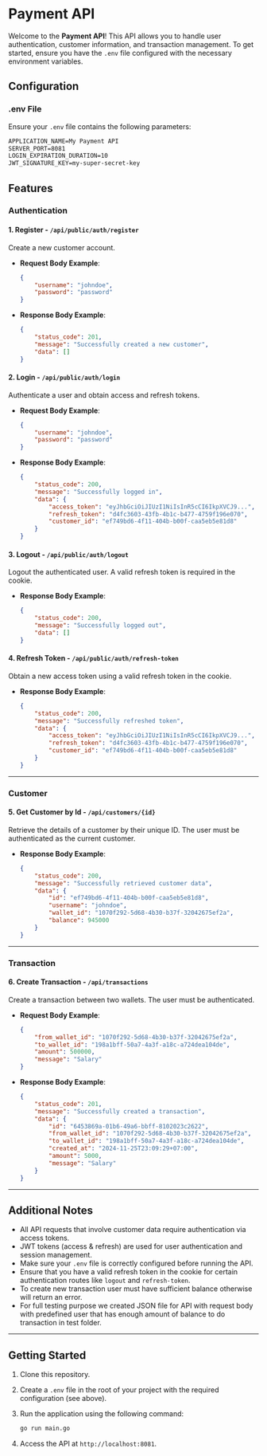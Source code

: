 # Payment API

Welcome to the **Payment API**! This API allows you to handle user authentication, customer information, and transaction management. To get started, ensure you have the `.env` file configured with the necessary environment variables.

## Configuration

### .env File

Ensure your `.env` file contains the following parameters:

```txt
APPLICATION_NAME=My Payment API
SERVER_PORT=8081
LOGIN_EXPIRATION_DURATION=10
JWT_SIGNATURE_KEY=my-super-secret-key
```

## Features

### Authentication

#### 1. **Register** - `/api/public/auth/register`

Create a new customer account.

- **Request Body Example**:

    ```json
    {
        "username": "johndoe",
        "password": "password"
    }
    ```

- **Response Body Example**:

    ```json
    {
        "status_code": 201,
        "message": "Successfully created a new customer",
        "data": []
    }
    ```

#### 2. **Login** - `/api/public/auth/login`

Authenticate a user and obtain access and refresh tokens.

- **Request Body Example**:

    ```json
    {
        "username": "johndoe",
        "password": "password"
    }
    ```

- **Response Body Example**:

    ```json
    {
        "status_code": 200,
        "message": "Successfully logged in",
        "data": {
            "access_token": "eyJhbGciOiJIUzI1NiIsInR5cCI6IkpXVCJ9...",
            "refresh_token": "d4fc3603-43fb-4b1c-b477-4759f196e070",
            "customer_id": "ef749bd6-4f11-404b-b00f-caa5eb5e81d8"
        }
    }
    ```

#### 3. **Logout** - `/api/public/auth/logout`

Logout the authenticated user. A valid refresh token is required in the cookie.

- **Response Body Example**:

    ```json
    {
        "status_code": 200,
        "message": "Successfully logged out",
        "data": []
    }
    ```

#### 4. **Refresh Token** - `/api/public/auth/refresh-token`

Obtain a new access token using a valid refresh token in the cookie.

- **Response Body Example**:

    ```json
    {
        "status_code": 200,
        "message": "Successfully refreshed token",
        "data": {
            "access_token": "eyJhbGciOiJIUzI1NiIsInR5cCI6IkpXVCJ9...",
            "refresh_token": "d4fc3603-43fb-4b1c-b477-4759f196e070",
            "customer_id": "ef749bd6-4f11-404b-b00f-caa5eb5e81d8"
        }
    }
    ```

---

### Customer

#### 5. **Get Customer by Id** - `/api/customers/{id}`

Retrieve the details of a customer by their unique ID. The user must be authenticated as the current customer.

- **Response Body Example**:

    ```json
    {
        "status_code": 200,
        "message": "Successfully retrieved customer data",
        "data": {
            "id": "ef749bd6-4f11-404b-b00f-caa5eb5e81d8",
            "username": "johndoe",
            "wallet_id": "1070f292-5d68-4b30-b37f-32042675ef2a",
            "balance": 945000
        }
    }
    ```

---

### Transaction

#### 6. **Create Transaction** - `/api/transactions`

Create a transaction between two wallets. The user must be authenticated.

- **Request Body Example**:

    ```json
    {
        "from_wallet_id": "1070f292-5d68-4b30-b37f-32042675ef2a",
        "to_wallet_id": "198a1bff-50a7-4a3f-a18c-a724dea104de",
        "amount": 500000,
        "message": "Salary"
    }
    ```

- **Response Body Example**:

    ```json
    {
        "status_code": 201,
        "message": "Successfully created a transaction",
        "data": {
            "id": "6453869a-01b6-49a6-bbff-8102023c2622",
            "from_wallet_id": "1070f292-5d68-4b30-b37f-32042675ef2a",
            "to_wallet_id": "198a1bff-50a7-4a3f-a18c-a724dea104de",
            "created_at": "2024-11-25T23:09:29+07:00",
            "amount": 5000,
            "message": "Salary"
        }
    }
    ```

---

## Additional Notes

- All API requests that involve customer data require authentication via access tokens.
- JWT tokens (access & refresh) are used for user authentication and session management.
- Make sure your `.env` file is correctly configured before running the API.
- Ensure that you have a valid refresh token in the cookie for certain authentication routes like `logout` and `refresh-token`.
- To create new transaction user must have sufficient balance otherwise will return an error.
- For full testing purpose we created JSON file for API with request body with predefined user that has enough amount of balance to do transaction in test folder.
---

## Getting Started

1. Clone this repository.
2. Create a `.env` file in the root of your project with the required configuration (see above).
3. Run the application using the following command:

    ```bash
    go run main.go
    ```

4. Access the API at `http://localhost:8081`.